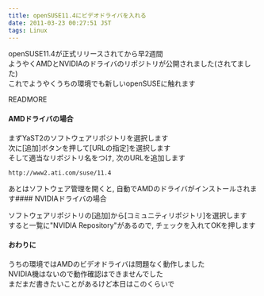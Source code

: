 ```yaml
---
title: openSUSE11.4にビデオドライバを入れる
date: 2011-03-23 00:27:51 JST
tags: Linux
---
```


openSUSE11.4が正式リリースされてから早2週間  
ようやくAMDとNVIDIAのドライバのリポジトリが公開されました(されてました)  
これでようやくうちの環境でも新しいopenSUSEに触れます

READMORE
#### AMDドライバの場合

まずYaST2のソフトウェアリポジトリを選択します  
次に[追加]ボタンを押して[URLの指定]を選択します  
そして適当なリポジトリ名をつけ, 次のURLを追加します  


```
http://www2.ati.com/suse/11.4
```

  
あとはソフトウェア管理を開くと, 自動でAMDのドライバがインストールされます#### NVIDIAドライバの場合

ソフトウェアリポジトリの[追加]から[コミュニティリポジトリ]を選択します  
すると一覧に"NVIDIA Repository"があるので, チェックを入れてOKを押します

#### おわりに

うちの環境ではAMDのビデオドライバは問題なく動作しました  
NVIDIA機はないので動作確認はできませんでした  
まだまだ書きたいことがあるけど本日はこのくらいで

